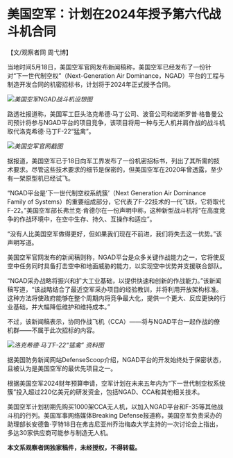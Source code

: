 # 美国空军：计划在2024年授予第六代战斗机合同

【文/观察者网 周弋博】

当地时间5月18日，美国空军官网发布新闻稿称，美国空军已经发布了一份针对“下一世代制空权”（Next-Generation Air
Dominance，NGAD）平台的工程与制造开发合同的机密招标书，计划将于2024年正式授予合同。

![](https://inews.gtimg.com/newsapp_bt/0/15797521437/1000)_美国空军NGAD战斗机设想图_

路透社报道称，美国军工巨头洛克希德·马丁公司、波音公司和诺斯罗普·格鲁曼公司预计将参与NGAD平台的项目竞争，该项目将用一种与无人机并肩作战的战斗机取代洛克希德·马丁F-22“猛禽”。

![](https://inews.gtimg.com/newsapp_bt/0/15797521438/1000)_美国空军官网截图_

据报道，美国空军已于18日向军工界发布了一份机密招标书，列出了其所需的技术要求。尽管这些技术要求的细节是保密的，但美国空军在2020年曾透露，至少有一架原型机已经试飞。

“NGAD平台是‘下一世代制空权系统簇’（Next Generation Air Dominance Family of
Systems）的重要组成部分，它代表了F-22技术的一代飞跃，它将取代F-22。”美国空军部长弗兰克·肯德尔在一份声明中称，这种新型战斗机将“在高度竞争的作战环境中，在空中生存、持久、互操作和适应”。

“没有人比美国空军做得更好，但如果我们现在不前进，我们将失去这一优势。”该声明写道。

美国空军官网发布的新闻稿则称，NGAD平台是众多关键作战能力之一，它将使反空中任务同时具备打击空中和地面威胁的能力，以实现空中优势并支援联合部队。

“NGAD采办战略将振兴和扩大工业基础，以提供快速和创新的作战能力。”该新闻稿写道，“该战略结合了最近空军采办项目的经验教训，并将利用开放架构标准。这种方法将使政府能够在整个周期内将竞争最大化，提供一个更大、反应更快的行业基础，并大幅降低维护和维持成本。”

不过，该新闻稿表示，协同作战飞机（CCA）——将与NGAD平台一起作战的僚机群——不属于此次招标的内容。

![](https://inews.gtimg.com/newsapp_bt/0/3091231285/1000)_洛克希德·马丁F-22“猛禽” 资料图_

据美国防务新闻网站DefenseScoop介绍，NGAD平台的开发始终处于保密状态，且被认为是美国空军的最优先项目之一。

根据美国空军2024财年预算申请，空军计划在未来五年内为“下一世代制空权系统簇”投入超过220亿美元的研发资金，包括NGAD、CCA和其他相关技术。

美国空军计划初期先购买1000架CCA无人机，以加入NGAD平台和F-35等其他战斗机的行列。美国军事网络媒体Breaking
Defense报道称，美国空军负责采办的助理部长安德鲁·亨特18日在弗吉尼亚州乔治梅森大学主持的一次讨论会上指出，多达30家供应商可能参与制造无人机。

**本文系观察者网独家稿件，未经授权，不得转载。**

